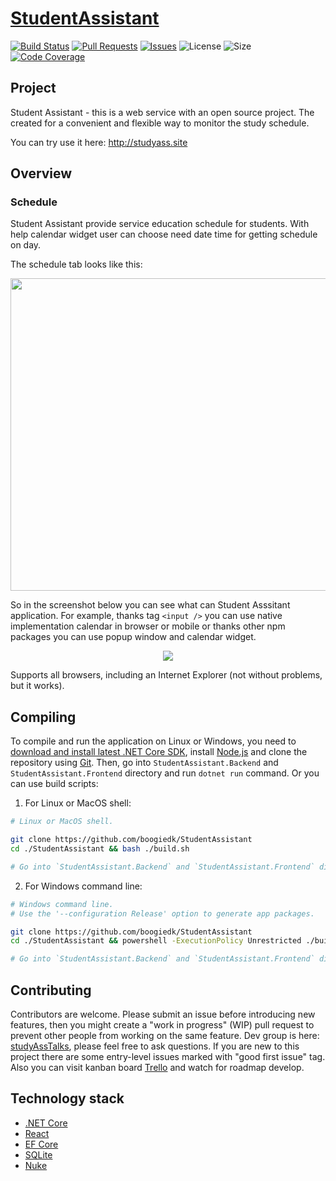 # [StudentAssistant](https://trello.com/b/TXtoDDO0/student-assistant-kanban)

[![Build Status](https://dev.azure.com/boogiedkcore/StudentAssistant/_apis/build/status/boogiedk.StudentAssistant?branchName=master)](https://dev.azure.com/boogiedkcore/StudentAssistant/_build/latest?definitionId=13&branchName=master) 
[![Pull Requests](https://img.shields.io/github/issues-pr/boogiedk/studentassistant.svg)](https://github.com/boogiedk/studentassistant/pulls) 
[![Issues](https://img.shields.io/github/issues/boogiedk/studentassistant.svg)](https://github.com/boogiedk/studentassistant/issues) 
![License](https://img.shields.io/github/license/boogiedk/studentassistant.svg) ![Size](https://img.shields.io/github/repo-size/boogiedk/studentassistant.svg)
[![Code Coverage](https://img.shields.io/azure-devops/coverage/boogiedkcore/StudentAssistant/13)](https://dev.azure.com/boogiedkcore/StudentAssistant/_build/latest?definitionId=13&branchName=master)

## Project

Student Assistant - this is a web service with an open source project. The created for a convenient and flexible way to monitor the study schedule. 

You can try use it here: http://studyass.site

## Overview

### Schedule

Student Assistant provide service education schedule for students. With help calendar widget user can choose need date time for getting schedule on day.

The schedule tab looks like this:
<p align="center">
 <img width="900" height="500" align="center" src="https://sun9-20.userapi.com/c851532/v851532849/1b0fa3/CQ77BSThUcE.jpg">
</p>

So in the screenshot below you can see what can Student Asssitant application. For example, thanks tag `<input />` you can use native implementation calendar in browser or mobile or thanks other npm packages you can use popup window and calendar widget.

<p align="center">
 <img align="center" src="https://sun9-27.userapi.com/c857736/v857736849/7557c/wUWPWA9ZD4s.jpg">
</p>

Supports all browsers, including an Internet Explorer (not without problems, but it works).

## Compiling

 To compile and run the application on Linux or Windows, you need to [download and install latest .NET Core SDK](https://www.microsoft.com/net/learn/dotnet/hello-world-tutorial), install [Node.js](https://github.com/nodesource/distributions/blob/master/README.md) and clone the repository using [Git](https://git-scm.com/). Then, go into `StudentAssistant.Backend` and `StudentAssistant.Frontend` directory and run `dotnet run` command. 
Or you can use build scripts:

1) For Linux or MacOS shell:
```sh
# Linux or MacOS shell.

git clone https://github.com/boogiedk/StudentAssistant
cd ./StudentAssistant && bash ./build.sh

# Go into `StudentAssistant.Backend` and `StudentAssistant.Frontend` directory and run `dotnet run` command
```

2) For Windows command line:
```sh
# Windows command line.
# Use the '--configuration Release' option to generate app packages.

git clone https://github.com/boogiedk/StudentAssistant
cd ./StudentAssistant && powershell -ExecutionPolicy Unrestricted ./build.ps1

# Go into `StudentAssistant.Backend` and `StudentAssistant.Frontend` directory and run `dotnet run` command
```

## Contributing

Contributors are welcome. Please submit an issue before introducing new features, then you might create a "work in progress" (WIP) pull request to prevent other people from working on the same feature. Dev group is here: [studyAssTalks](https://t.me/studyAssTalks), please feel free to ask questions. If you are new to this project there are some entry-level issues marked with "good first issue" tag.
Also you can visit kanban board [Trello](https://trello.com/b/TXtoDDO0/student-assistant-kanban) and watch for roadmap develop.

## Technology stack

* [.NET Core](https://github.com/dotnet)
* [React](https://reactjs.org/)
* [EF Core](https://github.com/dotnet/efcore)
* [SQLite](https://www.sqlite.org/index.html)
* [Nuke](https://nuke.build/)

